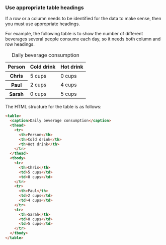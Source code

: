### Use appropriate table headings

If a row or a column needs to be identified for the data to make sense, then you must use appropriate headings.

For example, the following table is to show the number of different beverages several people consume each day, so it needs both column and row headings.

<table class="govuk-table">
  <caption class="govuk-table__caption">
    Daily beverage consumption
  </caption>
  <thead class="govuk-table__head">
    <tr class="govuk-table__row">
      <th scope="col" class="govuk-table__header">Person</th>
      <th scope="col" class="govuk-table__header">Cold drink</th>
      <th scope="col" class="govuk-table__header">Hot drink</th>
    </tr>
  </thead>
  <tbody>
    <tr>
      <th scope="row" class="govuk-table__header">Chris</th>
      <td class="govuk-table__cell">5 cups</td>
      <td class="govuk-table__cell">0 cups</td>
    </tr>
    <tr>
      <th scope="row" class="govuk-table__header">Paul</th>
      <td class="govuk-table__cell">2 cups</td>
      <td class="govuk-table__cell">4 cups</td>
    </tr>
    <tr>
      <th scope="row" class="govuk-table__header">Sarah</th>
      <td class="govuk-table__cell">0 cups</td>
      <td class="govuk-table__cell">5 cups</td>
    </tr>
  </tbody>
</table>

The HTML structure for the table is as follows:
```html
<table>
  <caption>Daily beverage consumption</caption>
  <thead>
    <tr>
      <th>Person</th>
      <th>Cold drink</th>
      <th>Hot drink</th>
    </tr>
  </thead>
  <tbody>
    <tr>
      <th>Chris</th>
      <td>5 cups</td>
      <td>0 cups</td>
    </tr>
    <tr>
      <th>Paul</th>
      <td>2 cups</td>
      <td>4 cups</td>
    </tr>
    <tr>
      <th>Sarah</th>
      <td>0 cups</td>
      <td>5 cups</td>
    </tr>
  </tbody>
</table>
```